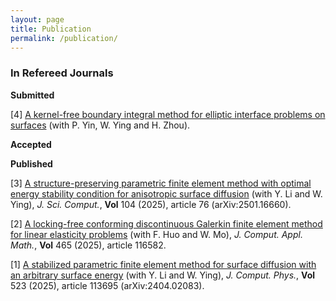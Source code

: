 ```yaml
---
layout: page
title: Publication
permalink: /publication/
---
```

### In Refereed Journals<br>

**Submitted**

[4] [A kernel-free boundary integral method for elliptic interface problems on surfaces](/publications/PFEM-SD-JCP-11-24.pdf) (with P. Yin, W. Ying and H. Zhou).

**Accepted**

**Published**

[3] [A structure-preserving parametric finite element method with optimal energy stability condition for anisotropic surface diffusion](/publications/PFEM-SD-JSC-07-25.pdf) (with Y. Li and W. Ying), *J. Sci. Comput.*, **Vol** 104 (2025), article 76 (arXiv:2501.16660).

[2] [A locking-free conforming discontinuous Galerkin finite element method for linear elasticity problems](/publications/CDG-LE-JCAM-02-25.pdf) (with F. Huo and W. Mo), *J. Comput. Appl. Math.*, **Vol** 465 (2025), article 116582.

[1] [A stabilized parametric finite element method for surface diffusion with an arbitrary surface energy](/publications/PFEM-SD-JCP-11-24.pdf) (with Y. Li and W. Ying), *J. Comput. Phys.*, **Vol** 523 (2025), article 113695 (arXiv:2404.02083).

